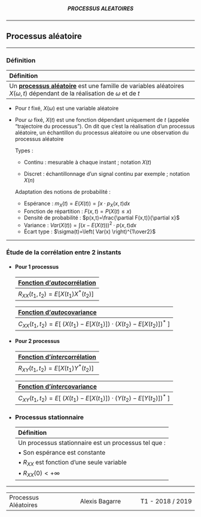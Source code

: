 <h5 style="text-align: center"> PROCESSUS ALEATOIRES </h5>

------

## **Processus aléatoire**

---

### Définition

| Définition                                                   |
| :----------------------------------------------------------- |
| Un <u>**processus aléatoire**</u> est une famille de variables aléatoires $X(\omega, t)$ dépendant de la réalisation de $\omega$ et de $t$ |

- Pour $t$ fixé, $X(\omega)$ est une variable aléatoire

- Pour $\omega$ fixé, $X(t)$ est une fonction dépendant uniquement de $t$ (appelée “trajectoire du processus”). On dit que c’est la réalisation d’un processus aléatoire, un échantillon du processus aléatoire ou une observation du processus aléatoire


  Types : 

  - Continu : mesurable à chaque instant ; notation $X(t)$

  - Discret : échantillonnage d’un signal continu par exemple ; notation $X(n)$


  Adaptation des notions de probabilité :

  - Espérance : $m_X(t) = E(X(t))=\int x \cdot p_X(x,t) dx$
  - Fonction de répartition : $F(x,t)=P(X(t)\leq x)$
  - Densité de probabilité : $p(x,t)=\frac{\partial F(x,t)}{\partial x}$
  - Variance : $Var(X(t))=\int \left( x-E(X(t)) \right)^2 \cdot p(x,t)dx$
  - Écart type : $\sigma(t)=\left( Var(x) \right)^{1\over2}$

---

### Étude de  la corrélation entre 2 instants

- #### Pour 1 processus

  | <u>**Fonction d’*auto*corrélation**</u> |
  | :-------------------------------------- |
  | $R_{XX}(t_1,t_2)=E[X(t_1)X^*(t_2)]$     |

  | <u>**Fonction d’*auto*covariance**</u>                       |
  | :----------------------------------------------------------- |
  | $C_{XX}(t_1,t_2)=E\left[ \ \left( X(t_1)-E[X(t_1)] \right) \cdot \left(X(t_2)-E[X(t_2)] \right)^*\ \right]$ |

- #### Pour 2 processus

  | <u>**Fonction d’*inter*corrélation**</u> |
  | :--------------------------------------- |
  | $R_{XY}(t_1,t_2)=E[X(t_1)Y^*(t_2)]$      |

  | <u>**Fonction d’*inter*covariance**</u>                      |
  | :----------------------------------------------------------- |
  | $C_{XY}(t_1,t_2)=E\left[ \ \left( X(t_1)-E[X(t_1)] \right) \cdot \left(Y(t_2)-E[Y(t_2)] \right)^*\ \right]$ |

- ### Processus stationnaire

  | Définition                                           |
  | :--------------------------------------------------- |
  | Un processus stationnaire est un processus tel que : |
  | &bull; Son espérance est constante                   |
  | &bull; $R_{XX}$ est fonction d’une seule variable    |
  | &bull; $R_{XX}(0)<+\infty$                           |


---

<table width="90%">
<tr>
<td style="width: 30%; text-align: left; background:transparent; border:0;">Processus Aléatoires</td>
<td style="width: 30%; text-align: center; background:transparent; border:0;">Alexis Bagarre</td>
<td style="width: 30%; text-align: right; background:transparent; border:0;">T1 - 2018 / 2019</td>
</tr>
</table>